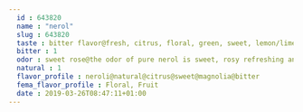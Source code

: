 ```yaml
---
  id : 643820
  name : "nerol"
  slug : 643820
  taste : bitter flavor@fresh, citrus, floral, green, sweet, lemon/lime and waxy with a spicy depth
  bitter : 1
  odor : sweet rose@the odor of pure nerol is sweet, rosy refreshing and "wet" seashore
  natural : 1
  flavor_profile : neroli@natural@citrus@sweet@magnolia@bitter
  fema_flavor_profile : Floral, Fruit
  date : 2019-03-26T08:47:11+01:00
---
```



